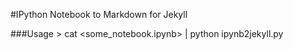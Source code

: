#IPython Notebook to Markdown for Jekyll

###Usage
    > cat <some_notebook.ipynb> | python ipynb2jekyll.py <title> > <your_blog>/_posts

###That simple!
